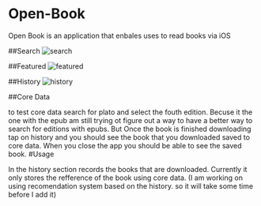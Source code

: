 # Open-Book
Open Book is an application that enbales uses to read books via iOS


##Search
![search](https://cloud.githubusercontent.com/assets/11594731/17421639/4e5434a4-5a60-11e6-83a7-af853d7492ed.gif) 

##Featured
![featured](https://cloud.githubusercontent.com/assets/11594731/17421743/2e25892a-5a61-11e6-8029-94951ee81c86.gif)

##History
![history](https://cloud.githubusercontent.com/assets/11594731/17421792/806e29a8-5a61-11e6-8835-84aa0adf9562.gif)

##Core Data 


to test core data search for plato and select the fouth edition. Becuse it the one with the epub am still trying ot figure out a way to have a better way to search for editions with epubs. But Once the book is finished downloading tap on history and you should see the book that you downloaded saved to core data. When you close the app you should be able to see the saved book.
#Usage

In the history section records the books that are downloaded. Currently it only stores  the refference of the book using core data. (I am working on using recomendation system based on the history. so it will take some time before I add it)


